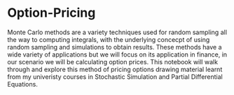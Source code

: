 # Option-Pricing

Monte Carlo methods are a variety techniques used for random sampling all the way to computing integrals, with the underlying concecpt of using random sampling and simulations to obtain results. These methods have a wide variety of applications but we will focus on its application in finance, in our scenario we will be calculating option prices. This notebook will walk through and explore this method of pricing options drawing material learnt from my univeristy courses in Stochastic Simulation and Partial Differential Equations.
